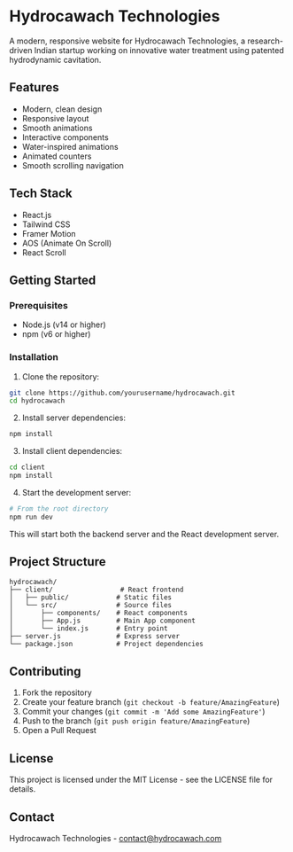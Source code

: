 # Hydrocawach Technologies

A modern, responsive website for Hydrocawach Technologies, a research-driven Indian startup working on innovative water treatment using patented hydrodynamic cavitation.

## Features

- Modern, clean design
- Responsive layout
- Smooth animations
- Interactive components
- Water-inspired animations
- Animated counters
- Smooth scrolling navigation

## Tech Stack

- React.js
- Tailwind CSS
- Framer Motion
- AOS (Animate On Scroll)
- React Scroll

## Getting Started

### Prerequisites

- Node.js (v14 or higher)
- npm (v6 or higher)

### Installation

1. Clone the repository:

```bash
git clone https://github.com/yourusername/hydrocawach.git
cd hydrocawach
```

2. Install server dependencies:

```bash
npm install
```

3. Install client dependencies:

```bash
cd client
npm install
```

4. Start the development server:

```bash
# From the root directory
npm run dev
```

This will start both the backend server and the React development server.

## Project Structure

```
hydrocawach/
├── client/                 # React frontend
│   ├── public/            # Static files
│   └── src/               # Source files
│       ├── components/    # React components
│       ├── App.js         # Main App component
│       └── index.js       # Entry point
├── server.js              # Express server
└── package.json           # Project dependencies
```

## Contributing

1. Fork the repository
2. Create your feature branch (`git checkout -b feature/AmazingFeature`)
3. Commit your changes (`git commit -m 'Add some AmazingFeature'`)
4. Push to the branch (`git push origin feature/AmazingFeature`)
5. Open a Pull Request

## License

This project is licensed under the MIT License - see the LICENSE file for details.

## Contact

Hydrocawach Technologies - contact@hydrocawach.com
